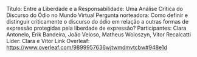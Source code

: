 Título: Entre a Liberdade e a Responsabilidade: Uma Análise Crítica do Discurso do Ódio no Mundo Virtual
Pergunta norteadora: Como definir e distinguir criticamente o discurso do ódio em relação a outras formas de expressão protegidas pela liberdade de expressão?
Participantes: Clara Antonelo, Erik Bandeira, João Veloso, Matheus Woloszyn, Vitor Recalcatti
Líder: Clara e Vitor
Link Overleaf: https://www.overleaf.com/9899957636wjtwmdmvtcbw#948e1d
